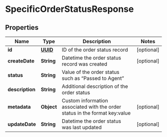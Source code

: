 
# SpecificOrderStatusResponse

## Properties
Name | Type | Description | Notes
------------ | ------------- | ------------- | -------------
**id** | [**UUID**](UUID.md) | ID of the order status record |  [optional]
**createDate** | **String** | Datetime the order status record was created |  [optional]
**status** | **String** | Value of the order status such as “Passed to Agent” | 
**description** | **String** | Additional description of the order status | 
**metadata** | **Object** | Custom information associated with the order status in the format key:value |  [optional]
**updateDate** | **String** | Datetime the order status was last updated |  [optional]



